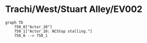 # Trachi/West/Stuart Alley/EV002


```mermaid
graph TD
    750_0["Actor_10"]
    750_1["Actor_10: NCStop stalling."]
    750_0 --> 750_1
```